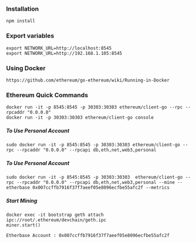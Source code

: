 
### Installation
```
npm install
```

### Export variables
```
export NETWORK_URL=http://localhost:8545
export NETWORK_URL=http://192.168.1.105:8545
```

### Using Docker
```
https://github.com/ethereum/go-ethereum/wiki/Running-in-Docker
```

### Ethereum Quick Commands
```
docker run -it -p 8545:8545 -p 30303:30303 ethereum/client-go --rpc --rpcaddr "0.0.0.0"
docker run -it -p 30303:30303 ethereum/client-go console
```

##### To Use Personal Account
```
sudo docker run -it -p 8545:8545 -p 30303:30303 ethereum/client-go --rpc --rpcaddr "0.0.0.0" --rpcapi db,eth,net,web3,personal
```

##### To Use Personal Account
```
sudo docker run -it -p 8545:8545 -p 30303:30303  ethereum/client-go --rpc --rpcaddr "0.0.0.0" --rpcapi db,eth,net,web3,personal --mine --etherbase 0x007ccffb7916f37f7aeef05e8096ecfbe55afc2f --metrics
```

##### Start Mining
```
docker exec -it bootstrap geth attach ipc://root/.ethereum/devchain/geth.ipc
miner.start()
```

```
Etherbase Account : 0x007ccffb7916f37f7aeef05e8096ecfbe55afc2f
```